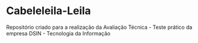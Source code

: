 # Cabeleleila-Leila
Repositório criado para a realização da Avaliação Técnica - Teste prático da empresa DSIN - Tecnologia da Informação
